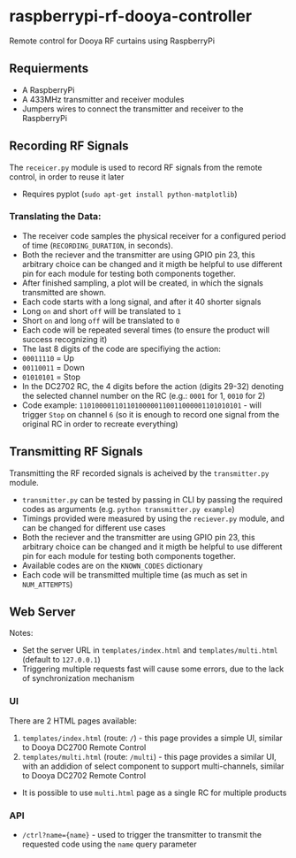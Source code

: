 # raspberrypi-rf-dooya-controller
Remote control for Dooya RF curtains using RaspberryPi

## Requierments
- A RaspberryPi
- A 433MHz transmitter and receiver modules
- Jumpers wires to connect the transmitter and receiver to the RaspberryPi

## Recording RF Signals
The `receicer.py` module is used to record RF signals from the remote control, in order to reuse it later
- Requires pyplot (`sudo apt-get install python-matplotlib`)

### Translating the Data:
- The receiver code samples the physical receiver for a configured period of time (`RECORDING_DURATION`, in seconds).
- Both the reciever and the transmitter are using GPIO pin 23, this arbitrary choice can be changed and it migth be helpful to use different pin for each module for testing both components together.
- After finished sampling, a plot will be created, in which the signals transmitted are shown.
- Each code starts with a long signal, and after it 40 shorter signals
 - Long `on` and short `off` will be translated to `1`
 - Short `on` and long `off` will be translated to `0`
- Each code will be repeated several times (to ensure the product will success recognizing it)
- The last 8 digits of the code are specifiying the action:
 - `00011110` = Up
 - `00110011` = Down
 - `01010101` = Stop
- In the DC2702 RC, the 4 digits before the action (digits 29-32) denoting the selected channel number on the RC (e.g.: `0001` for 1, `0010` for 2)
- Code example: `11010000110110100000110011000001101010101` - will trigger `Stop` on channel `6` (so it is enough to record one signal from the original RC in order to recreate everything)

## Transmitting RF Signals
Transmitting the RF recorded signals is acheived by the `transmitter.py` module.
- `transmitter.py` can be tested by passing in CLI by passing the required codes as arguments (e.g. `python transmitter.py example`)
- Timings provided were measured by using the `reciever.py` module, and can be changed for different use cases
- Both the reciever and the transmitter are using GPIO pin 23, this arbitrary choice can be changed and it migth be helpful to use different pin for each module for testing both components together.
- Available codes are on the `KNOWN_CODES` dictionary
- Each code will be transmitted multiple time (as much as set in `NUM_ATTEMPTS`)

## Web Server
Notes: 
- Set the server URL in `templates/index.html` and `templates/multi.html` (default to `127.0.0.1`)
- Triggering multiple requests fast will cause some errors, due to the lack of synchronization mechanism

### UI
There are 2 HTML pages available:
1. `templates/index.html` (route: `/`) - this page provides a simple UI, similar to Dooya DC2700 Remote Control
2. `templates/multi.html` (route: `/multi`) - this page provides a similar UI, with an addidion of select component to support multi-channels, similar to Dooya DC2702 Remote Control
- It is possible to use `multi.html` page as a single RC for multiple products

### API
- `/ctrl?name={name}` - used to trigger the transmitter to transmit the requested code using the `name` query parameter